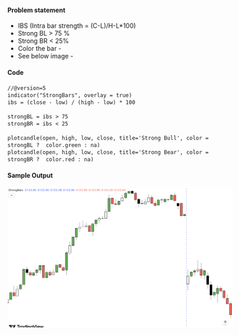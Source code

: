 #### Problem statement
- IBS (Intra bar strength = (C-L)/H-L*100)
- Strong BL > 75  %
- Strong BR < 25%
- Color the bar -
- See below image - 


#### Code
```
//@version=5
indicator("StrongBars", overlay = true)
ibs = (close - low) / (high - low) * 100

strongBL = ibs > 75
strongBR = ibs < 25

plotcandle(open, high, low, close, title='Strong Bull', color = strongBL ?  color.green : na)
plotcandle(open, high, low, close, title='Strong Bear', color = strongBR ?  color.red : na)

```

#### Sample Output
![strongBars](./strongBars.png)